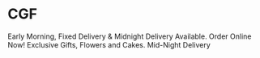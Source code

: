 # CGF
Early Morning, Fixed Delivery &amp; Midnight Delivery Available. Order Online Now! Exclusive Gifts, Flowers and Cakes.  Mid-Night Delivery
